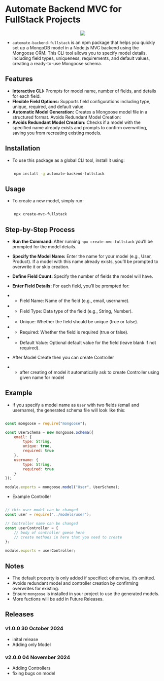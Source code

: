 # Automate Backend MVC for FullStack Projects

<p align="center">
  <a href="https://skillicons.dev">
    <img src="https://skillicons.dev/icons?i=mongodb,npm,nodejs,express,js" />
  </a>
</p>

- `automate-backend-fullstack` is an npm package that helps you quickly set up a MongoDB model in a Node.js MVC backend using the Mongoose ORM. This CLI tool allows you to specify model details, including field types, uniqueness, requirements, and default values, creating a ready-to-use Mongoose schema.

## Features

- <b>Interactive CLI:</b> Prompts for model name, number of fields, and details for each field.
- <b>Flexible Field Options:</b> Supports field configurations including type, unique, required, and default value.
- <b>Automatic Model Generation:</b>  Creates a Mongoose model file in a structured format. Avoids Redundant Model Creation:
- <b>Avoids Redundant Model Creation:</b>  Checks if a model with the specified name already exists and prompts to confirm overwriting, saving you from recreating existing models.

## Installation

- To use this package as a global CLI tool, install it using:

```bash

    npm install -g automate-backend-fullstack 

```

## Usage

- To create a new model, simply run:


```bash

    npx create-mvc-fullstack 

```

## Step-by-Step Process

- <b>Run the Command: </b> After running `npx create-mvc-fullstack`  you’ll be prompted for the model details.
- <b>Specify the Model Name:</b> Enter the name for your model (e.g., User, Product). If a model with this name already exists, you’ll be prompted to overwrite it or skip creation.
- <b>Define Field Count: </b> Specify the number of fields the model will have.
- <b>Enter Field Details:</b> For each field, you’ll be prompted for:
- - Field Name: Name of the field (e.g., email, username).
- - Field Type: Data type of the field (e.g., String, Number).
- - Unique: Whether the field should be unique (true or false).
- - Required: Whether the field is required (true or false).
- - Default Value: Optional default value for the field (leave blank if not required).

- After Model Create then you can create Controller
- - after creating of model it automatically ask to create Controller using given name for model

## Example

- If you specify a model name as `User` with two fields (email and username), the generated schema file will look like this:


```js

const mongoose = require("mongoose");

const UserSchema = new mongoose.Schema({
    email: {
        type: String,
        unique: true,
        required: true
    },
    username: {
        type: String,
        required: true
    }
});

module.exports = mongoose.model("User", UserSchema);

```

- Example Controller


```js

// this user model can be changed
const user = require("../models/user");

// Controller name can be changed
const userController = {
    // body of controller goese here
    // create methods in here that you need to create
};

module.exports = userController;


```



## Notes

- The default property is only added if specified; otherwise, it’s omitted.
- Avoids redundant model and controller creation by confirming overwrites for existing.
- Ensure `mongoose` is installed in your project to use the generated models.
- More fuctions will be add in Future Releases.

## Releases

### v1.0.0 30 October 2024

- inital release
- Adding only Model

### v2.0.0 04 November 2024

- Adding Controllers
- fixing bugs on model



